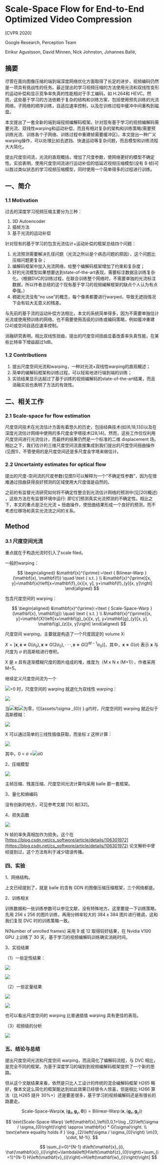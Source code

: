 # Scale-Space Flow for End-to-End Optimized Video Compression

[CVPR 2020]

Google Research, Perception Team

Eirikur Agustsson, David Minnen, Nick Johnston, Johannes Ballé,

## 摘要

尽管在面向图像压缩的端到端深度网络优化方面取得了长足的进步，视频编码仍然是一项具有挑战性的任务。最近提出的学习视频压缩的方法使用光流和双线性变形的运动补偿和显示竞争率失真的性能相对于手工编码，如 H.264和 HEVC。然而，这些基于学习的方法依赖于复杂的结构和训练方案，包括使用预先训练的光流网络，子网络的顺序训练，自适应速率控制，以及在训练过程中缓冲中间重构到磁盘。

本文提出了一套全新的端到端视频编解码框架。针对现有基于学习的视频编解码需要光流、双线性warping和运动补偿，而且有相对复杂的架构和训练策略(需要预训练光流、训练各个子网络、训练过程中重建帧需要缓冲区)，本文提出一种广义warping操作，可以处理比如去遮挡、快速运动等复杂问题，而且模型和训练流程大大简化。

提出尺度空间流，光流的直观概括，增加了尺度参数，使网络更好的模型不确定性。实验表明，使用尺度空间流进行运动补偿的低延迟视频压缩模型(没有 B 帧)可以胜过类似状态的学习视频压缩模型，同时使用一个简单得多的过程进行训练。

## 一、简介

### 1.1 Motivation

过去的深度学习视频压缩主要分为三种：

1. 3D Autoencoder
2. 插帧方法
3. 基于光流的运动补偿

针对现有的基于学习的包含光流估计+运动补偿的框架总结四个问题：

1. 光流预测需要解决孔径问题（光流之所以是个病态问题的原因），这个问题比压缩问题更复杂；
2. 编解码框架中加入光流网络，给整个编解码框架增加了约束和复杂度；
3. 好的光流模型如果想要达到state-of-the-art表现，需要标注数据且训练复杂化。（根据DVC的训练过程，在联合训练整个网络时，不需要单独的光流标注数据，所以作者总结的这个现有基于学习的视频编解框架的缺点个人认为有点牵强。）
4. 稠密光流没有“no use”的概念，每个像素都要进行warped，导致无遮挡情况下会有较大无意义的残差。

与先前的基于流的运动补偿方法相比，本文的系统简单得多，因为不需要单独估计光流或使用预训练的网络。也不需要使用高级的训练或编码策略，例如缓冲重建[24]或空间自适应速率控制。

消融研究表明，相比双线性扭曲，提出的尺度空间扭曲显着改善率失真性能，在某些比特率下增益超过1dB。

### 1.2 Contributions

1. 提出尺度空间光流和warping，一种对光流+双线性warping的直观概述；
2. 简单的编解码框架和训练过程，可以轻易地进行端到端的训练；
3. 实验结果显示达超过了基于训练的视频编解码的state-of-the-art结果，而且消融实验也表明了方法的有效性。

## 二、相关工作

### 2.1 Scale-space for flow estimation

尺度空间技术在光流估计方面有着悠久的历史，包括经典技术(如[6,18,13])以及在深度光流估计网络中使用的多尺度金字塔技术[28,14]。然而，这些工作仅仅利用尺度空间进行光流估计，而最终的结果仍然是一个标准的二维 displacement 场。相比之下，我们估计的三维尺度空间流直接集成到我们提出的尺度空间扭曲操作(见图1)，不管使用的是尺度空间还是多尺度金字塔来做估计。

### 2.2 Uncertainty estimates for optical flow

提出的尺度-空间流的尺度参数(见图1)可以解释为一个“不确定性参数”，因为在很难通过扭曲获得良好预测的区域使用大尺度值是自然的。

之前的有监督光流研究如何将不确定性整合到光流估计网络的预测中(见[20]概述) ，这些方法在有监督环境中运行: 即它们预测真实光流预测的不确定性。相比之下，本文的重点是泛化光流 + 扭曲操作，使扭曲结果形成一个良好的预测，而不考虑位移场和真实光流流之间的关系。

##  Method

### 3.1 尺度空间光流

重点就在于构造光流时引入了scale filed。

一般的warping：

$$
\begin{aligned}
&\mathbf{x}^{\prime}:=\text { Bilinear-Warp }(\mathbf{x}, \mathbf{f}) \quad \text { s.t. } \\
&\mathbf{x}^{\prime}[x, y]=\mathbf{x}\left[x+\mathbf{f}_{x}[x, y], y+\mathbf{f}_{y}[x, y]\right]
\end{aligned}
$$

包含尺度空间的 warping：

$$
\begin{aligned}
&\mathbf{x}^{\prime}:=\text { Scale-Space-Warp }(\mathbf{x}, \mathbf{g}) \quad \text { s.t. } \\
&\mathbf{x}^{\prime}[x, y]=\mathbf{X}\left[x+\mathbf{g}_{x}[x, y], y+\mathbf{g}_{y}[x, y], \mathbf{g}_{z}[x, y]\right]
\end{aligned}
$$

尺度空间 warping，主要就是构造了一个尺度固定的 volume X:

$X = [\mathbf{x}, \mathbf{x}∗G(\sigma_0), \mathbf{x}∗G(2\sigma_0), · · · , \mathbf{x}∗G(2^{M-1}\sigma_0)]$，其中，$\mathbf{x} ∗ G(\sigma)$ 表示 $\mathbf{x}$ 与尺度为 $\sigma$ 的高斯核进行卷积。

X 是 x 具有逐渐模糊尺度的图片组成的堆，维度为（M x N x (M+1)），作者采用 M=5。

继续定义尺度空间流为一个

![](assets/gif-20220326233500934.gif)=0 时，尺度空间的 warping 就退化为双线性 warping：

![](assets/20200614165746711.png)

当![](assets/gif-20220326233500675.gif)和![](assets/gif-20220326233504069.gif)为零，![](assets/\sigma _{0}) }.gif)时，尺度空间的 warping 就近似于高斯模糊：

![](assets/20200614170734767.png)

X 可以通过简单的三线性插值获取，而坐标 z 这样计算：

![](assets/20200614171333852.png)

其中，0 < σ <![](assets/gif.gif)σ0

2、压缩模型

![](assets/watermark,type_ZmFuZ3poZW5naGVpdGk,shadow_10,text_aHR0cHM6Ly9ibG9nLmNzZG4ubmV0L2NzX3NvZnR3b3Jl,size_16,color_FFFFFF,t_70.png)

主帧压缩、残差压缩、尺度空间光流计算均采用 balle 那一套框架。

3、量化和熵编码

没有创新的地方，可见参考文献 [10] 和[32]。

4、损失函数

![](assets/20200614172451298.png)

N 帧的率失真相加作为损失。这个在 [https://blog.csdn.net/cs_softwore/article/details/106301972](https://blog.csdn.net/cs_softwore/article/details/106301972) 论文解析中曾经提到过，这个方法有利于减少错误传播。

### 四、实验

1、网络结构。

上文已经提到了，就是 balle 的含有 GDN 的图像压缩压缩框架，三个网络都是。

2、训练相关

训练数据和一些训练参数可以参见文献，没有特殊地方。这里要提一下训练策略，先用 256 x 256 的图片训练，再用分辨率较大的 384 x 384 图片进行微调，这和我们复现 DVC 时的训练策略一致。

N(Number of unrolled frames) 采用 9 或 12 取得较好结果，在 Nvidia V100 GPU 上训练了 30 天，基于学习的视频编解码训练确实消耗时间。

3、实验结果

（1）一些定性结果：

![](assets/watermark,type_ZmFuZ3poZW5naGVpdGk,shadow_10,text_aHR0cHM6Ly9ibG9nLmNzZG4ubmV0L2NzX3NvZnR3b3Jl,size_16,color_FFFFFF,t_70-20220326233457554.png)

![](assets/watermark,type_ZmFuZ3poZW5naGVpdGk,shadow_10,text_aHR0cHM6Ly9ibG9nLmNzZG4ubmV0L2NzX3NvZnR3b3Jl,size_16,color_FFFFFF,t_70-20220326233458640.png)

（2）一些定量结果

![](assets/watermark,type_ZmFuZ3poZW5naGVpdGk,shadow_10,text_aHR0cHM6Ly9ibG9nLmNzZG4ubmV0L2NzX3NvZnR3b3Jl,size_16,color_FFFFFF,t_70-20220326233456890.png)

![](assets/watermark,type_ZmFuZ3poZW5naGVpdGk,shadow_10,text_aHR0cHM6Ly9ibG9nLmNzZG4ubmV0L2NzX3NvZnR3b3Jl,size_16,color_FFFFFF,t_70-20220326233458056.png)

也可以看出尺度空间的 warping 比普通插值 warping 具有更佳的表现。

（3）视频级的分析

![](assets/watermark,type_ZmFuZ3poZW5naGVpdGk,shadow_10,text_aHR0cHM6Ly9ibG9nLmNzZG4ubmV0L2NzX3NvZnR3b3Jl,size_16,color_FFFFFF,t_70-20220326233457579.png)

### 五、结论与总结

提出尺度空间光流和尺度空间 warping，而且简化了编解码流程，与 DVC 相比，是完全不同的框架。为基于深度学习的端到到视频编解码框架提供了一个新的思路。

但从这个文献结果来看，依然是只比人工设计的传统的混合编解码框架 H265 略好，像本文这么简化的框架能达到如此效果已经很令人惊喜，但是相比 H266 算法（比 H265 提升 30%+）还是要差很多，基于学习的视频编解码还是有很长的路要走。

$$
\text{Scale-Space-Warp} \left(\mathbf{x},\left(\mathbf{g}_{x}, \mathbf{g}_{y}, \mathbf{0}\right)\right)=\operatorname{Bilinear-Warp}\left(\mathbf{x},\left(\mathbf{g}_{x}, \mathbf{g}_{y}\right)\right)
$$

$$
\text{Scale-Space-Warp} \left(\mathbf{x},\left(0,0,1+\log _{2}\left(\sigma / \sigma_{0}\right)\right) \approx \mathbf{x} * G(\sigma)\right. \\
\text{where equality holds if } \log _{2}\left(\sigma / \sigma_{0}\right) \in\{0, \cdot, M-1\}.
$$

$$
\sum_{i=0}^{N-1} d\left(\mathbf{x}_{i}, \hat{\mathbf{x}}_{i}\right)+\lambda\left[H\left(\mathbf{z}_{0}\right)+\sum_{i=1}^{N-1} H\left(\mathbf{v}_{i}\right)+H\left(\mathbf{w}_{i}\right)\right]
$$
